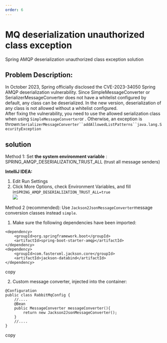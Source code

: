 ```yaml
---
order: 6
---
```


# MQ deserialization unauthorized class exception

Spring AMQP deserialization unauthorized class exception solution

## Problem Description:

In October 2023, Spring officially disclosed the CVE-2023-34050 Spring AMQP deserialization vulnerability. Since SimpleMessageConverter or SerializerMessageConverter does not have a whitelist configured by default, any class can be deserialized. In the new version, deserialization of any class is not allowed without a whitelist configured.  
After fixing the vulnerability, you need to use the allowed serialization class when using `SimpleMessageConverter`or . Otherwise, an exception is thrown:`SerializerMessageConverter``addAllowedListPatterns``java.lang.SecurityException`

## solution

Method 1: Set **the system environment variable** : SPRING_AMQP_DESERIALIZATION_TRUST_ALL (trust all message senders)

**IntelliJ IDEA:**

1.  Edit Run Settings
2.  Click More Options, check Environment Variables, and fill in`SPRING_AMQP_DESERIALIZATION_TRUST_ALL=true`  
    ![](/images/7e9eb404503ea17a7ca0977c0e5772789eaba50d5d32ab62a850fb999edb9c0e.png)

Method 2 (recommended): Use `Jackson2JsonMessageConverter`message conversion classes instead `simple`.

1.  Make sure the following dependencies have been imported:

```
<dependency>
    <groupId>org.springframework.boot</groupId>
    <artifactId>spring-boot-starter-amqp</artifactId>
</dependency>
<dependency>
    <groupId>com.fasterxml.jackson.core</groupId>
    <artifactId>jackson-databind</artifactId>
</dependency>
```

copy

2.  Custom message converter, injected into the container:

```
@Configuration
public class RabbitMqConfig {
    //....
    @Bean
    public MessageConverter messageConverter(){
        return new Jackson2JsonMessageConverter();
    }
    //....
}
```

copy
